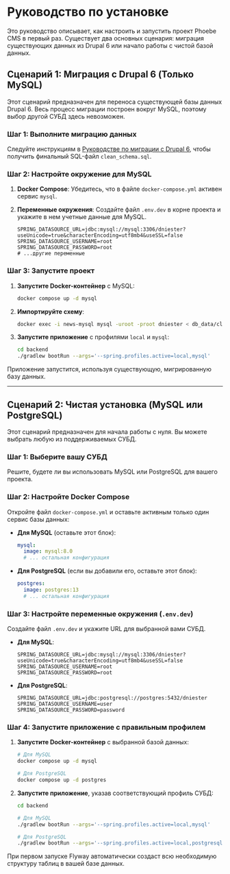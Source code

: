 # Руководство по установке

Это руководство описывает, как настроить и запустить проект Phoebe CMS в первый раз. Существует два основных
сценария: миграция существующих данных из Drupal 6 или начало работы с чистой базой данных.

## Сценарий 1: Миграция с Drupal 6 (Только MySQL)

Этот сценарий предназначен для переноса существующей базы данных Drupal 6. Весь процесс миграции построен
вокруг MySQL, поэтому выбор другой СУБД здесь невозможен.

### Шаг 1: Выполните миграцию данных

Следуйте инструкциям в [Руководстве по миграции с Drupal 6](MIGRATION_DRUPAL6_RU.md), чтобы получить
финальный SQL-файл `clean_schema.sql`.

### Шаг 2: Настройте окружение для MySQL

1.  **Docker Compose**: Убедитесь, что в файле `docker-compose.yml` активен сервис `mysql`.

2.  **Переменные окружения**: Создайте файл `.env.dev` в корне проекта и укажите в нем учетные данные для MySQL.
    ```dotenv
    SPRING_DATASOURCE_URL=jdbc:mysql://mysql:3306/dniester?useUnicode=true&characterEncoding=utf8mb4&useSSL=false
    SPRING_DATASOURCE_USERNAME=root
    SPRING_DATASOURCE_PASSWORD=root
    # ...другие переменные
    ```

### Шаг 3: Запустите проект

1.  **Запустите Docker-контейнер** с MySQL:
    ```bash
    docker compose up -d mysql
    ```

2.  **Импортируйте схему**:
    ```bash
    docker exec -i news-mysql mysql -uroot -proot dniester < db_data/clean_schema.sql
    ```

3.  **Запустите приложение** с профилями `local` и `mysql`:
    ```bash
    cd backend
    ./gradlew bootRun --args='--spring.profiles.active=local,mysql'
    ```

Приложение запустится, используя существующую, мигрированную базу данных.

---

## Сценарий 2: Чистая установка (MySQL или PostgreSQL)

Этот сценарий предназначен для начала работы с нуля. Вы можете выбрать любую из поддерживаемых СУБД.

### Шаг 1: Выберите вашу СУБД

Решите, будете ли вы использовать MySQL или PostgreSQL для вашего проекта.

### Шаг 2: Настройте Docker Compose

Откройте файл `docker-compose.yml` и оставьте активным только один сервис базы данных:

- **Для MySQL** (оставьте этот блок):
  ```yaml
  mysql:
    image: mysql:8.0
    # ... остальная конфигурация
  ```

- **Для PostgreSQL** (если вы добавили его, оставьте этот блок):
  ```yaml
  postgres:
    image: postgres:13
    # ... остальная конфигурация
  ```

### Шаг 3: Настройте переменные окружения (`.env.dev`)

Создайте файл `.env.dev` и укажите URL для выбранной вами СУБД.

- **Для MySQL**:
  ```dotenv
  SPRING_DATASOURCE_URL=jdbc:mysql://mysql:3306/dniester?useUnicode=true&characterEncoding=utf8mb4&useSSL=false
  SPRING_DATASOURCE_USERNAME=root
  SPRING_DATASOURCE_PASSWORD=root
  ```

- **Для PostgreSQL**:
  ```dotenv
  SPRING_DATASOURCE_URL=jdbc:postgresql://postgres:5432/dniester
  SPRING_DATASOURCE_USERNAME=user
  SPRING_DATASOURCE_PASSWORD=password
  ```

### Шаг 4: Запустите приложение с правильным профилем

1.  **Запустите Docker-контейнер** с выбранной базой данных:
    ```bash
    # Для MySQL
    docker compose up -d mysql

    # Для PostgreSQL
    docker compose up -d postgres
    ```

2.  **Запустите приложение**, указав соответствующий профиль СУБД:
    ```bash
    cd backend

    # Для MySQL
    ./gradlew bootRun --args='--spring.profiles.active=local,mysql'

    # Для PostgreSQL
    ./gradlew bootRun --args='--spring.profiles.active=local,postgresql'
    ```

При первом запуске Flyway автоматически создаст всю необходимую структуру таблиц в вашей базе данных.
